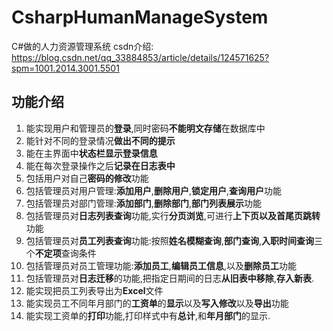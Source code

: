 # CsharpHumanManageSystem
C#做的人力资源管理系统
csdn介绍:
https://blog.csdn.net/qq_33884853/article/details/124571625?spm=1001.2014.3001.5501
## 功能介绍
1. 能实现用户和管理员的**登录**,同时密码**不能明文存储**在数据库中
2. 能针对不同的登录情况**做出不同的提示**
3. 能在主界面中**状态栏显示登录信息**
4. 能在每次登录操作之后**记录在日志表中**
5. 包括用户对自己**密码的修改**功能
6. 包括管理员对用户管理:**添加用户**,**删除用户**,**锁定用户**,**查询用户**功能
7. 包括管理员对部门管理:**添加部门**,**删除部门**,**部门列表展示**功能
8. 包括管理员对**日志列表查询**功能,实行**分页浏览**,可进行**上下页以及首尾页跳转**功能
9. 包括管理员对**员工列表查询**功能:按照**姓名模糊查询**,**部门查询**,**入职时间查询**三个**不定项**查询条件
10. 包括管理员对员工管理功能:**添加员工**,**编辑员工信息**,以及**删除员工**功能
11. 包括管理员对**日志迁移**的功能,把指定日期间的日志**从旧表中移除**,**存入新表**.
12. 能实现把员工列表导出为**Excel**文件
13. 能实现员工不同年月部门的**工资单**的**显示**以及**写入修改**以及**导出**功能
14. 能实现工资单的**打印**功能,打印样式中有**总计**,和**年月部门**的显示.
